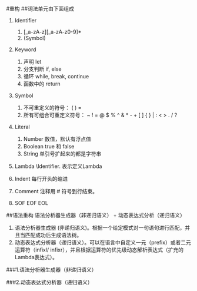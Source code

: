 #重构
##词法单元由下面组成

1. Identifier
    1. [\_a-zA-z][\_a-zA-z0-9]\*
    2. \(Symbol)

2. Keyword
    1. 声明 let
    2. 分支判断 if, else
    3. 循环 while, break, continue
    4. 函数中的 return

3. Symbol
    1. 不可重定义的符号：
        ( ) = 
    2. 所有可组合可重定义符号：
        ~ ! = @ $ % ^ & * - + [ ] { } | : < > . / ?

4. Literal
    1. Number 数值，默认有浮点值
    2. Boolean true 和 false
    3. String 单引号扩起来的都是字符串

5. Lambda
    \\Identifier. 表示定义Lambda


6. Indent
    每行开头的缩进
    
7. Comment
    注释用 # 符号到行结束。

    
8. SOF EOF EOL

##语法重构
语法分析器生成器（非递归语义） + 动态表达式分析（递归语义）

1. 语法分析器生成器 (非递归语义)。根据一个给定模式对一句语句进行匹配，并且当匹配成功后生成语法树。
2. 动态表达式分析器（递归语义）。可以在语言中自定义一元（prefix）或者二元运算符（infixl/ infixr），并且根据运算符的优先级动态解析表达式（扩充的Lambda表达式）。

###1.语法分析器生成器（非递归语义）

###2.动态表达式分析器（递归语义）